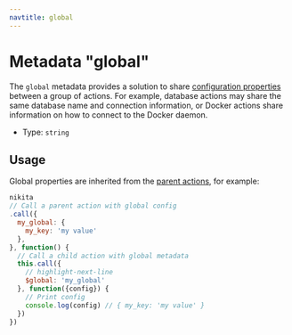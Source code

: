 ```yaml
---
navtitle: global
---
```


# Metadata "global"

The `global` metadata provides a solution to share [configuration properties](/current/api/config) between a group of actions. For example, database actions may share the same database name and connection information, or Docker actions share information on how to connect to the Docker daemon.

* Type: `string`

## Usage

Global properties are inherited from the [parent actions](/current/api/parent), for example:

```js
nikita
// Call a parent action with global config
.call({
  my_global: {
    my_key: 'my value'
  },
}, function() {
  // Call a child action with global metadata
  this.call({
    // highlight-next-line
    $global: 'my_global'
  }, function({config}) {
    // Print config
    console.log(config) // { my_key: 'my value' }
  })
})
```
